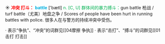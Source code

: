 ☀ <font color="red">**冲突 打斗：**</font>
<font color="sky blue">**battle**</font> ['bætl] 
<font color="#00b050">n. [C, U] 群体间的暴力搏斗：</font>gun battle 枪战 / turf battle（尤美）地盘之争 / Scores of people have been hurt in running battles with police. 很多人在与警方的持续冲突中受伤。

· 表示“争执”、“冲突”的词群见[[04摩擦 争执]]
· 表示“击打”、“搏斗”的词群见[[01击打 打击]]
